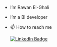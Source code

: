 - I’m Rawan El-Ghali

- I’m a BI developer

- 📫 How to reach me <div id="badges">
  <a href="https://www.linkedin.com/in/rawan-el-ghali-95199a24a/">
    <img src="https://img.shields.io/badge/LinkedIn-blue?style=for-the-badge&logo=linkedin&logoColor=white" alt="LinkedIn Badge"/>
  </a>


